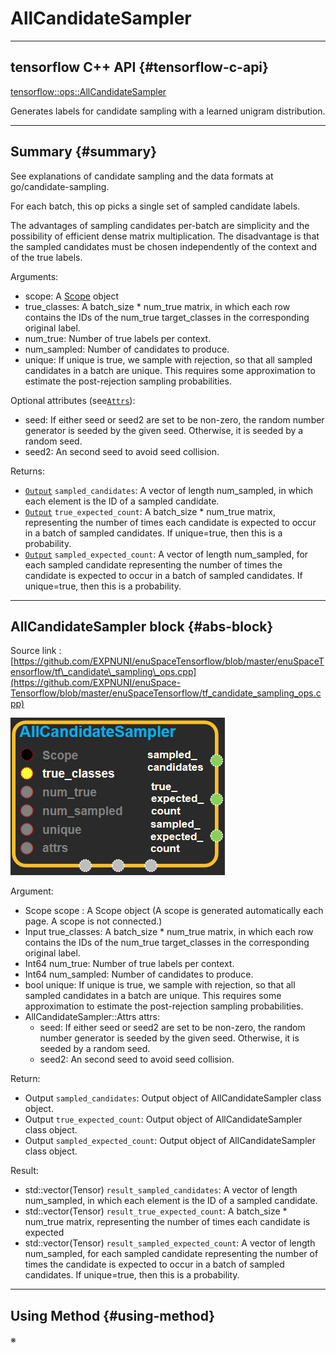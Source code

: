 # AllCandidateSampler

---

## tensorflow C++ API {#tensorflow-c-api}

[tensorflow::ops::AllCandidateSampler](https://www.tensorflow.org/api_docs/cc/class/tensorflow/ops/all-candidate-sampler.html)

Generates labels for candidate sampling with a learned unigram distribution.

---

## Summary {#summary}

See explanations of candidate sampling and the data formats at go/candidate-sampling.

For each batch, this op picks a single set of sampled candidate labels.

The advantages of sampling candidates per-batch are simplicity and the possibility of efficient dense matrix multiplication. The disadvantage is that the sampled candidates must be chosen independently of the context and of the true labels.

Arguments:

* scope: A [Scope](https://www.tensorflow.org/api_docs/cc/class/tensorflow/scope.html#classtensorflow_1_1_scope) object
* true\_classes: A batch\_size \* num\_true matrix, in which each row contains the IDs of the num\_true target\_classes in the corresponding original label.
* num\_true: Number of true labels per context.
* num\_sampled: Number of candidates to produce.
* unique: If unique is true, we sample with rejection, so that all sampled candidates in a batch are unique. This requires some approximation to estimate the post-rejection sampling probabilities.

Optional attributes \(see[`Attrs`](https://www.tensorflow.org/api_docs/cc/struct/tensorflow/ops/all-candidate-sampler/attrs.html#structtensorflow_1_1ops_1_1_all_candidate_sampler_1_1_attrs)\):

* seed: If either seed or seed2 are set to be non-zero, the random number generator is seeded by the given seed. Otherwise, it is seeded by a random seed.
* seed2: An second seed to avoid seed collision.

Returns:

* [`Output`](https://www.tensorflow.org/api_docs/cc/class/tensorflow/output.html#classtensorflow_1_1_output) `sampled_candidates`: A vector of length num\_sampled, in which each element is the ID of a sampled candidate.
* [`Output`](https://www.tensorflow.org/api_docs/cc/class/tensorflow/output.html#classtensorflow_1_1_output) `true_expected_count`: A batch\_size \* num\_true matrix, representing the number of times each candidate is expected to occur in a batch of sampled candidates. If unique=true, then this is a probability.
* [`Output`](https://www.tensorflow.org/api_docs/cc/class/tensorflow/output.html#classtensorflow_1_1_output) `sampled_expected_count`: A vector of length num\_sampled, for each sampled candidate representing the number of times the candidate is expected to occur in a batch of sampled candidates. If unique=true, then this is a probability.

---

## AllCandidateSampler block {#abs-block}

Source link : [https://github.com/EXPNUNI/enuSpaceTensorflow/blob/master/enuSpaceTensorflow/tf\_candidate\_sampling\_ops.cpp](https://github.com/EXPNUNI/enuSpace-Tensorflow/blob/master/enuSpaceTensorflow/tf_candidate_sampling_ops.cpp)

![](/assets/candidate_sampling_ops/allcandidatesampler1.png)

Argument:

* Scope scope : A Scope object \(A scope is generated automatically each page. A scope is not connected.\)
* Input true\_classes: A batch\_size \* num\_true matrix, in which each row contains the IDs of the num\_true target\_classes in the corresponding original label.
* Int64 num\_true: Number of true labels per context.
* Int64 num\_sampled: Number of candidates to produce.
* bool unique: If unique is true, we sample with rejection, so that all sampled candidates in a batch are unique. This requires some approximation to estimate the post-rejection sampling probabilities.
* AllCandidateSampler::Attrs attrs:
  * seed: If either seed or seed2 are set to be non-zero, the random number generator is seeded by the given seed. Otherwise, it is seeded by a random seed.
  * seed2: An second seed to avoid seed collision.

Return:

* Output `sampled_candidates`: Output object of AllCandidateSampler class object. 
* Output `true_expected_count`: Output object of AllCandidateSampler class object. 
* Output `sampled_expected_count`: Output object of AllCandidateSampler class object. 

Result:

* std::vector\(Tensor\) `result_sampled_candidates`: A vector of length num\_sampled, in which each element is the ID of a sampled candidate.
* std::vector\(Tensor\) `result_true_expected_count`: A batch\_size \* num\_true matrix, representing the number of times each candidate is expected 
* std::vector\(Tensor\) `result_sampled_expected_count`: A vector of length num\_sampled, for each sampled candidate representing the number of times the candidate is expected to occur in a batch of sampled candidates. If unique=true, then this is a probability.

---

## Using Method {#using-method}

※


